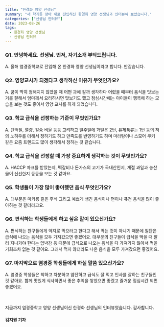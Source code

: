 ```yaml
---
title: "한경화 영양 선생님"
summary: "새 학기를 맞아 새로 전입하신 한경화 영양 선생님과 인터뷰해 보았습니다."
categories: ["선생님 인터뷰"]
date: 2023-08-26
tags:
  - 한경화 영양 선생님
  - 선생님 인터뷰
---
```


### Q1. 안녕하세요. 선생님. 먼저, 자기소개 부탁드립니다. 

A. 올해 염경중학교로 전입해 온 한경화 영양 선생님이라고 합니다. 반갑습니다.

### Q2. 영양교사가 되겠다고 생각하신 이유가 무엇인가요? 

A. 꿈이 딱히 정해지지 않았을 때 어떤 과에 갈까 생각하다 어렸을 때부터 음식을 맛보는 거를 잘해서 엄마께서 요리하시면 맛보기도 했고 점심시간에는 아이들이 행복해 하는 모습을 보는 것도 좋아서 영양 교사를 하게 되었습니다.

### Q3. 학교 급식을 선정하는 기준이 무엇인가요? 

A. 단백질, 열량, 칼슘 비율 등등 고려하고 일주일에 과일은 2번, 유제품류는 1번 등의 저의 노하우를 더해서 정하기도 하고 만족도를 반영하기도 하며 마라탕이나 스모어 쿠키 같은 요즘 트렌드도 많이 생각해서 정하는 것 같습니다.

### Q4. 학교 급식을 선정할 때 가장 중요하게 생각하는 것이 무엇인가요?

A. HACCP 마크를 받았는지, 떡갈비나 돈가스의 고기가 국내산인지, 계절 과일과 농산물이 신선한지 등등을 보는 것 같아요. 

### Q5. 학생들이 가장 많이 좋아했던 음식 무엇인가요? 

A. 대부분은 마카롱 같은 후식 그리고 예쁘게 생긴 음식이나 면이나 퓨전 음식을 많이 좋아하는 것 같더라고요. 

### Q6. 편식하는 학생들에게 하고 싶은 말이 있으신가요? 
A. 편식하는 친구들에게 억지로 먹으라고 한다고 해서 먹는 것이 아니기 때문에 일단은 급식에 나오는 음식을 모두 가져갔으면 좋겠어요. 대부분의 친구들이 급식을 먹을 때 빨리 지나가야 한다는 압박감 등 때문에 급식으로 나오는 음식을 다 가져가지 않아서 먹을 기회조차 없는 것 같아요. 그래서 먹지 않더라도 나온 음식을 모두 가져갔으면 좋겠어요.

### Q7. 마지막으로 염경중 학생들에게 하실 말씀 있으신가요? 
A. 염경중 학생들은 착하고 차분하고 얌전하고 급식도 잘 먹고 인사를 잘하는 친구들인 것 같아요. 함께 맛있게 식사하면서 좋은 추억을 쌓았으면 좋겠고 즐거운 점심시간 되면 좋겠어요. 

ㅤ

지금까지 염경중학교 영양 선생님이신 한경화 선생님의 인터뷰였습니다. 감사합니다. 

#### 김지원 기자
